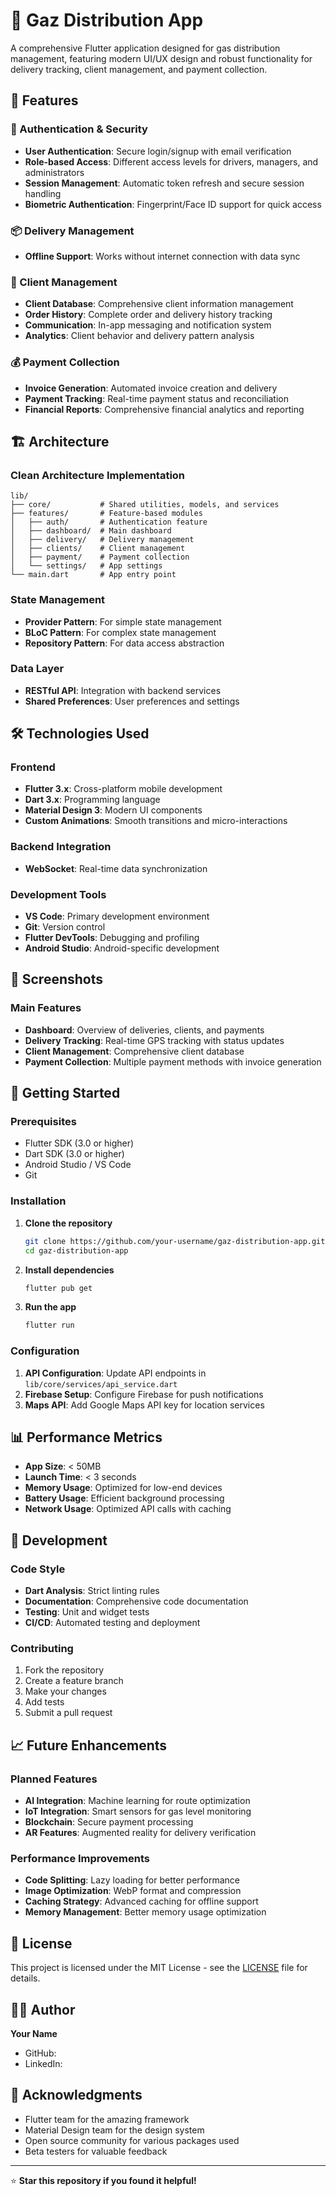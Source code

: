 # 🚀 Gaz Distribution App

A comprehensive Flutter application designed for gas distribution management, featuring modern UI/UX design and robust functionality for delivery tracking, client management, and payment collection.

## 📱 Features

### 🔐 Authentication & Security
- **User Authentication**: Secure login/signup with email verification
- **Role-based Access**: Different access levels for drivers, managers, and administrators
- **Session Management**: Automatic token refresh and secure session handling
- **Biometric Authentication**: Fingerprint/Face ID support for quick access

### 📦 Delivery Management
- **Offline Support**: Works without internet connection with data sync

### 👥 Client Management
- **Client Database**: Comprehensive client information management
- **Order History**: Complete order and delivery history tracking
- **Communication**: In-app messaging and notification system
- **Analytics**: Client behavior and delivery pattern analysis

### 💰 Payment Collection
- **Invoice Generation**: Automated invoice creation and delivery
- **Payment Tracking**: Real-time payment status and reconciliation
- **Financial Reports**: Comprehensive financial analytics and reporting

## 🏗️ Architecture

### Clean Architecture Implementation
```
lib/
├── core/           # Shared utilities, models, and services
├── features/       # Feature-based modules
│   ├── auth/       # Authentication feature
│   ├── dashboard/  # Main dashboard
│   ├── delivery/   # Delivery management
│   ├── clients/    # Client management
│   ├── payment/    # Payment collection
│   └── settings/   # App settings
└── main.dart       # App entry point
```

### State Management
- **Provider Pattern**: For simple state management
- **BLoC Pattern**: For complex state management
- **Repository Pattern**: For data access abstraction

### Data Layer
- **RESTful API**: Integration with backend services
- **Shared Preferences**: User preferences and settings

## 🛠️ Technologies Used

### Frontend
- **Flutter 3.x**: Cross-platform mobile development
- **Dart 3.x**: Programming language
- **Material Design 3**: Modern UI components
- **Custom Animations**: Smooth transitions and micro-interactions

### Backend Integration
- **WebSocket**: Real-time data synchronization

### Development Tools
- **VS Code**: Primary development environment
- **Git**: Version control
- **Flutter DevTools**: Debugging and profiling
- **Android Studio**: Android-specific development

## 📱 Screenshots

### Main Features
- **Dashboard**: Overview of deliveries, clients, and payments
- **Delivery Tracking**: Real-time GPS tracking with status updates
- **Client Management**: Comprehensive client database
- **Payment Collection**: Multiple payment methods with invoice generation

## 🚀 Getting Started

### Prerequisites
- Flutter SDK (3.0 or higher)
- Dart SDK (3.0 or higher)
- Android Studio / VS Code
- Git

### Installation

1. **Clone the repository**
   ```bash
   git clone https://github.com/your-username/gaz-distribution-app.git
   cd gaz-distribution-app
   ```

2. **Install dependencies**
   ```bash
   flutter pub get
   ```

3. **Run the app**
   ```bash
   flutter run
   ```

### Configuration

1. **API Configuration**: Update API endpoints in `lib/core/services/api_service.dart`
2. **Firebase Setup**: Configure Firebase for push notifications
3. **Maps API**: Add Google Maps API key for location services

## 📊 Performance Metrics

- **App Size**: < 50MB
- **Launch Time**: < 3 seconds
- **Memory Usage**: Optimized for low-end devices
- **Battery Usage**: Efficient background processing
- **Network Usage**: Optimized API calls with caching

## 🔧 Development

### Code Style
- **Dart Analysis**: Strict linting rules
- **Documentation**: Comprehensive code documentation
- **Testing**: Unit and widget tests
- **CI/CD**: Automated testing and deployment

### Contributing
1. Fork the repository
2. Create a feature branch
3. Make your changes
4. Add tests
5. Submit a pull request

## 📈 Future Enhancements

### Planned Features
- **AI Integration**: Machine learning for route optimization
- **IoT Integration**: Smart sensors for gas level monitoring
- **Blockchain**: Secure payment processing
- **AR Features**: Augmented reality for delivery verification

### Performance Improvements
- **Code Splitting**: Lazy loading for better performance
- **Image Optimization**: WebP format and compression
- **Caching Strategy**: Advanced caching for offline support
- **Memory Management**: Better memory usage optimization

## 📄 License

This project is licensed under the MIT License - see the [LICENSE](LICENSE) file for details.

## 👨‍💻 Author

**Your Name**
- GitHub: [](https://github.com/abde-salek)
- LinkedIn: [](https://linkedin.com/in/abde-salek)


## 🙏 Acknowledgments

- Flutter team for the amazing framework
- Material Design team for the design system
- Open source community for various packages used
- Beta testers for valuable feedback

---

⭐ **Star this repository if you found it helpful!**



